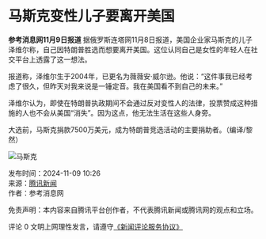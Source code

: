 # 马斯克变性儿子要离开美国

**参考消息网11月9日报道** 据俄罗斯连塔网11月8日报道，美国企业家马斯克的儿子泽维尔称，自己因特朗普胜选而想要离开美国。这位认同自己是女性的年轻人在社交平台上透露了这一想法。

报道称，泽维尔生于2004年，已更名为薇薇安·威尔逊。他说：“这件事我已经考虑了很久，但昨天对我来说是一锤定音。我在美国看不到自己的未来。”

泽维尔认为，即使在特朗普执政期间不会通过反对变性人的法律，投票赞成这种措施的人也不会从美国“消失”。因为这点，他无法生活在这些人身旁。

大选前，马斯克捐款7500万美元，成为特朗普竞选活动的主要捐助者。（编译/黎然）

![马斯克](https://inews.gtimg.com/om_bt/O1pDHbPwTyzmAT4L3VMtlRVbCFwkbhZR0XIie67idYQ64AA/1000)

发布时间：2024-11-09 10:26  
来源：[腾讯新闻](https://news.qq.com/omn/author/8QEf3X5d7YEcuTve7gR4)  
作者：参考消息网  

免责声明：本内容来自腾讯平台创作者，不代表腾讯新闻或腾讯网的观点和立场。

评论 0 文明上网理性发言，请遵守[《新闻评论服务协议》](https://new.qq.com/static/coralinfo.htm)
